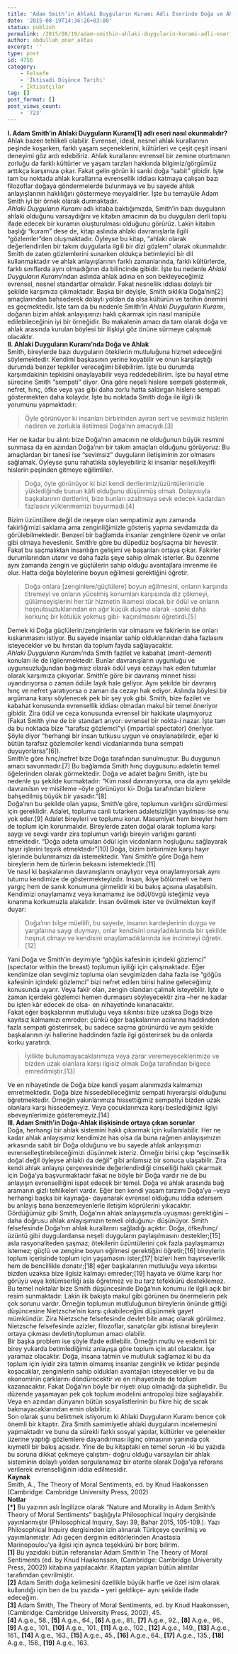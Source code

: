 ```yaml
---
title: 'Adam Smith’in Ahlaki Duyguların Kuramı Adlı Eserinde Doğa ve Ahlak İlişkisi Üzerine [*]'
date: '2015-08-19T14:36:26+03:00'
status: publish
permalink: /2015/08/19/adam-smithin-ahlaki-duygularin-kurami-adli-eserinde-doga-ve-ahlak-iliskisi-uzerine
author: abdullah_onur_aktas
excerpt: ''
type: post
id: 4756
category:
    - Felsefe
    - 'İktisadi Düşünce Tarihi'
    - İktisatçılar
tag: []
post_format: []
post_views_count:
    - '723'
---
```

**I. Adam Smith’in Ahlaki Duyguların Kuramı\[1\] adlı eseri nasıl okunmalıdır?**  
Ahlak bazen tehlikeli olabilir. Evrensel, ideal, nesnel ahlak kurallarının peşinde koşarken, farklı yaşam seçeneklerini, kültürleri ve çeşit çeşit insani deneyimi göz ardı edebiliriz. Ahlak kurallarını evrensel bir zemine oturtmanın zorluğu da farklı kültürler ve yaşam tarzları hakkında bilgimiz/görgümüz arttıkça karşımıza çıkar. Fakat gelin görün ki sanki doğa “sabit” gibidir. İşte tam bu noktada ahlak kurallarına evrensellik iddiası katmaya çalışan bazı filozoflar doğaya göndermelerde bulunmaya ve bu sayede ahlak anlayışlarının haklılığını göstermeye meyyaldirler. İşte bu temayüle Adam Smith iyi bir örnek olarak durmaktadır.  
*Ahlaki Duyguların Kuramı* adlı kitaba baktığımızda, Smith’in bazı duyguların ahlaki olduğunu varsaydığını ve kitabın amacının da bu duyguları derli toplu ifade edecek bir kuramın oluşturulması olduğunu görürüz. Lakin kitabın başlığı “kuram” dese de, kitap aslında ahlaki davranışlarla ilgili “gözlemler”den oluşmaktadır. Öyleyse bu kitap, “ahlaki olarak değerlendirilen bir takım duygularla ilgili bir dizi gözlem” olarak okunmalıdır. Smith de zaten gözlemlerini sunarken oldukça betimleyici bir dil kullanmaktadır ve ahlak anlayışlarının farklı zamanlarında, farklı kültürlerde, farklı sınıflarda aynı olmadığının da bilincinde gibidir. İşte bu nedenle *Ahlaki Duyguların Kuramı*’ndan aslında ahlak adına en son bekleyeceğimiz evrensel, nesnel standartlar olmalıdır. Fakat nesnellik iddiası dolaylı bir şekilde karşımıza çıkmaktadır. Başka bir deyişle, Smith sıklıkla Doğa’nın\[2\] amaçlarından bahsederek dolaylı yoldan da olsa kültürün ve tarihin önemini es geçmektedir. İşte tam da bu nedenle Smith’in *Ahlaki Duyguların Kuramı*, doğanın bizim ahlak anlayışımızı haklı çıkarmak için nasıl manipüle edilebileceğinin iyi bir örneğidir. Bu makalenin amacı da tam olarak doğa ve ahlak arasında kurulan böylesi bir ilişkiyi göz önüne sürmeye çalışmak olacaktır.  
**II. Ahlaki Duyguların Kuramı’nda Doğa ve Ahlak**  
Smith, bireylerde bazı duyguların ötekilerin mutluluğuna hizmet edeceğini söylemektedir. Kendimi başkasının yerine koyabilir ve onun karşılaştığı durumda benzer tepkiler vereceğimi bilebilirim. İşte bu durumda karşımdakinin tepkisini onaylayabilir veya reddedebilirim. İşte bu hayal etme sürecine Smith “sempati” diyor. Ona göre neşeli hislere sempati göstermek, nefret, hınç, öfke veya yas gibi daha zorlu hatta saldırgan hislere sempati göstermekten daha kolaydır. İşte bu noktada Smith doğa ile ilgili ilk yorumunu yapmaktadır:

> Öyle görünüyor ki insanları birbirinden ayıran sert ve sevimsiz hislerin nadiren ve zorlukla iletilmesi Doğa’nın amacıydı.\[3\]

Her ne kadar bu alıntı bize Doğa’nın amacının ne olduğunun büyük resmini sunmasa da en azından Doğa’nın bir takım amaçları olduğunu görüyoruz: Bu amaçlardan bir tanesi ise “sevimsiz” duyguların iletişiminin zor olmasını sağlamak. Öyleyse şunu rahatlıkla söyleyebiliriz ki insanlar neşeli/keyifli hislerin peşinden gitmeye eğilimliler.

> Doğa, öyle görünüyor ki bizi kendi dertlerimiz/üzüntülerimizle yüklediğinde bunun kâfi olduğunu düşünmüş olmalı. Dolayısıyla başkalarının dertlerini, bize bunları azaltmaya sevk edecek kadardan fazlasını yüklenmemizi buyurmadı.\[4\]

Bizim üzüntülere değil de neşeye olan sempatimiz aynı zamanda fakirliğimizi saklama ama zenginliğimizle gösteriş yapma sevdamızda da görülebilmektedir. Benzeri bir bağlamda insanlar zenginlere özenir ve onlar gibi olmaya heveslenir. Smith’e göre bu düpedüz boş/saçma bir hevestir. Fakat bu saçmalıktan insanlığın gelişimi ve başarıları ortaya çıkar. Fakirler durumlarından utanır ve daha fazla şeye sahip olmak isterler. Bu özenme aynı zamanda zengin ve güçlülerin sahip olduğu avantajlara imrenme ile olur. Hatta doğa böylelerine boyun eğilmesi gerektiğini öğretir.

> Doğa onlara \[zenginlere/güçlülere\] boyun eğilmesini, onların karşında titremeyi ve onların yücelmiş konumları karşısında diz çökmeyi, gülümseyişlerini her tür hizmetin ikamesi olacak bir ödül ve onların hoşnutsuzluklarından en ağır küçük düşme olarak -sanki daha korkunç bir kötülük yokmuş gibi- kaçınılmasını öğretirdi.\[5\]

Demek ki Doğa güçlülerin/zenginlerin var olmasını ve fakirlerin ise onları kıskanmasını istiyor. Bu sayede insanlar sahip olduklarından daha fazlasını isteyecekler ve bu hırstan da toplum fayda sağlayacaktır.  
 *Ahlaki Duyguların Kuramı*’nda Smith fazilet ve kabahat (*merit-demerit*) konuları ile de ilgilenmektedir. Bunlar davranışların uygunluğu ve uygunsuzluğundan bağımsız olarak ödül veya cezayı hak eden tutumlar olarak karşımıza çıkıyorlar. Smith’e göre bir davranış minnet hissi uyandırıyorsa o zaman ödüle layık hale geliyor. Aynı şekilde bir davranış hınç ve nefret yaratıyorsa o zaman da cezayı hak ediyor. Aslında böylesi bir argümana karşı söylenecek pek bir şey yok gibi. Smith, bize fazilet ve kabahat konusunda evrensellik iddiası olmadan makul bir temel öneriyor gibidir. Zira ödül ve ceza konusunda evrensel bir hakikate ulaşmıyoruz (Fakat Smith yine de bir standart arıyor: evrensel bir nokta-i nazar. İşte tam da bu noktada bize “tarafsız gözlemci”yi (impartial spectator) öneriyor. Şöyle diyor “herhangi bir insan tutkusu uygun ve onaylanabilirdir, eğer ki bütün tarafsız gözlemciler kendi vicdanlarında buna sempati duyuyorlarsa”\[6\]).  
Smith’e göre hınç/nefret bize Doğa tarafından sunulmuştur. Bu duygunun amacı savunmadır.\[7\] Bu bağlamda Smith hınç duygusunu adaletin temel öğelerinden olarak görmektedir. Doğa ve adalet bağını Smith, işte bu nedenle şu şekilde kurmaktadır: “Kim nasıl davranıyorsa, ona da aynı şekilde davranılsın ve misilleme –öyle görünüyor ki- Doğa tarafından bizlere bahşedilmiş büyük bir yasadır.”\[8\]  
Doğa’nın bu şekilde olan yapısı, Smith’e göre, toplumun varlığını sürdürmesi için gereklidir. Adalet, toplumu canlı tutarken adaletsizliğin yayılması ise onu yok eder.\[9\] Adalet bireyleri ve toplumu korur. Masumiyet hem bireyler hem de toplum için korunmalıdır. Bireylerde zaten doğal olarak topluma karşı saygı ve sevgi vardır zira toplumun varlığı bireyin varlığını garanti etmektedir. “Doğa adeta umulan ödül için vicdanların hoşluğunu sağlayarak hayır işlerini teşvik etmektedir”\[10\] Doğa, bizim birbirimize karşı hayır işlerinde bulunmamızı da istemektedir. Yani Smith’e göre Doğa hem bireylerin hem de türlerin bekasını istemektedir.\[11\]  
Ve nasıl ki başkalarının davranışlarını onaylıyor veya onaylamıyorsak aynı tutumu kendimize de göstermekteyizdir. İnsan, ikiye bölünmeli ve hem yargıç hem de sanık konumuna girmelidir ki bu bakış açısına ulaşabilsin. Kendimizi onaylamamız veya kınamamız ise ödül/övgü isteğimiz veya kınanma korkumuzla alakalıdır. İnsan övülmek ister ve övülmekten keyif duyar:

> Doğa’nın bilge müellifi, bu sayede, insanın kardeşlerinin duygu ve yargılarına saygı duymayı, onlar kendisini onayladıklarında bir şekilde hoşnut olmayı ve kendisini onaylamadıklarında ise incinmeyi öğretir.\[12\]

Yani Doğa ve Smith’in deyimiyle “göğüs kafesinin içindeki gözlemci” (spectator within the breast) toplumun iyiliği için çalışmaktadır. Eğer kendimize olan sevgimiz topluma olan sevgimizden daha fazla ise “göğüs kafesinin içindeki gözlemci” bizi nefret edilen birisi haline geleceğimiz konusunda uyarır. Veya fakir olan, zengin olandan çalmak isteyebilir. İşte o zaman içerdeki gözlemci hemen durmasını söyleyecektir zira –her ne kadar bu işten kâr edecek de olsa- en nihayetinde kınanacaktır.  
Fakat eğer başkalarının mutluluğu veya sıkıntısı bize uzaksa Doğa bize kayıtsız kalmamızı emreder: çünkü eğer başkalarının acılarına haddinden fazla sempati gösterirsek, bu sadece saçma görünürdü ve aynı şekilde başkalarının iyi hallerine haddinden fazla ilgi gösterirsek bu da onlarda korku yaratırdı.

> İyilikte bulunamayacaklarımıza veya zarar veremeyeceklerimize ve bizden uzak olanlara karşı ilgisiz olmak Doğa tarafından bilgece emredilmiştir.\[13\]

Ve en nihayetinde de Doğa bize kendi yaşam alanımızda kalmamızı emretmektedir. Doğa bize hissedebileceğimiz sempati hiyerarşisi olduğunu öğretmektedir. Örneğin yakınlarımıza hissettiğimiz sempatiyi bizden uzak olanlara karşı hissedemeyiz. Veya çocuklarımıza karşı beslediğimiz ilgiyi ebeveynlerimize gösteremeyiz.\[14\]  
**III. Adam Smith’in Doğa-Ahlak ilişkisinde ortaya çıkan sorunlar**  
Doğa, herhangi bir ahlak sistemini haklı çıkarmak için kullanılabilir. Her ne kadar ahlak anlayışımız kendimize has olsa da buna rağmen anlayışımızın arkasında sabit bir Doğa olduğunu ve bu sayede ahlak anlayışımızı evrenselleştirebileceğimizi düşünmek isteriz. Örneğin birisi çıkıp “eşcinsellik doğal değil öyleyse ahlaklı da değil” gibi anlamsız bir sonuca ulaşabilir. Zira kendi ahlak anlayışı çerçevesinde değerlendirdiği cinselliği haklı çıkarmak için Doğa’ya başvurmaktadır fakat ne böyle bir Doğa vardır ne de bu anlayışın evrenselliğini ispat edecek bir temel. Doğa ve ahlak arasında bağ aramanın gizli tehlikeleri vardır. Eğer ben kendi yaşam tarzımı Doğa’ya –veya herhangi başka bir kaynağa- dayanarak evrensel olduğunu iddia edersem bu anlayış bana benzemeyenlerle iletişim köprülerini yıkacaktır.  
Gördüğümüz gibi Smith, Doğa’nın ahlak anlayışımızla uyuşması gerektiğini –daha doğrusu ahlak anlayışımızın temeli olduğunu- düşünüyor. Smith felsefesinde Doğa’nın ahlak kurallarını sağladığı açıktır: Doğa, öfke/hınç/üzüntü gibi duygulardansa neşeli duyguların paylaşılmasını destekler;\[15\] asla rasyonaliteden şaşmaz; ötekilerin üzüntülerini çok fazla paylaşmamızı istemez; güçlü ve zengine boyun eğilmesi gerektiğini öğretir;\[16\] bireylerin toplum içerisinde toplum için yaşamasını ister;\[17\] bizleri hem hayırseverlik hem de bencillikle donatır;\[18\] eğer başkalarının mutluluğu veya sıkıntısı bizden uzaksa bize ilgisiz kalmayı emreder;\[19\] hayata ve ölüme karşı hor görüyü veya kötümserliği asla öğretmez ve bu tarz tefekkürü desteklemez.  
Bu temel noktalar bize Smith düşüncesinde Doğa’nın konumu ile ilgili açık bir resim sunmaktadır. Lakin ilk bakışta makul gibi görünen bu önermelerin pek çok sorunu vardır. Örneğin toplumun mutluluğunun bireylerin önünde gittiği düşüncesine Nietzsche’nin karşı çıkabileceğini düşünmek gayet mümkündür. Zira Nietzsche felsefesinde devlet bile amaç olarak görülmez. Nietzsche felsefesinde azizler, filozoflar, sanatçılar gibi istisnai bireylerin ortaya çıkması devletin/toplumun amacı olabilir.  
Bir başka problem ise şöyle ifade edilebilir. Örneğin mutlu ve erdemli bir birey yukarda betimlediğimiz anlayışa göre toplum için atıl olacaktır. İşe yaramaz olacaktır. Doğa, insana tatmin ve mutluluk sağlamaz ki bu da toplum için iyidir zira tatmin olmamış insanlar zenginlik ve iktidar peşinde koşacaklar, zenginlerin sahip oldukları avantajları isteyecekler ve bu da ekonominin çarklarını döndürecektir ve en nihayetinde de toplum kazanacaktır. Fakat Doğa’nın böyle bir niyeti olup olmadığı da şüphelidir. Bu düzende yaşamayan pek çok toplum modelini antropoloji bize sağlayabilir. Veya en azından dünyanın bütün sosyalistlerinin bu fikre hiç de sıcak bakmayacaklarından emin olabiliriz.  
Son olarak şunu belirtmek istiyorum ki Ahlaki Duyguların Kuramı bence çok önemli bir kitaptır. Zira Smith samimiyetle ahlaki duyguların incelemesini yapmaktadır ve bunu da sürekli farklı sosyal yapılar, kültürler ve gelenekler üzerine yaptığı gözlemlere dayandırması ilginç olmasının yanında çok kıymetli bir bakış açısıdır. Yine de bu kitaptaki en temel sorun -ki bu yazıda bu soruna dikkat çekmeye çalıştım- doğru olduğu varsayılan bir ahlak sisteminin dolaylı yoldan sorgulanamaz bir otorite olarak Doğa’ya referans verilerek evrenselliğinin iddia edilmesidir.  
**Kaynak**  
Smith, A., The Theory of Moral Sentiments, ed. by Knud Haakonssen (Cambridge: Cambridge University Press, 2002)  
**Notlar**  
**\[\*\]** Bu yazının aslı İngilizce olarak “Nature and Morality in Adam Smith’s Theory of Moral Sentiments” başlığıyla Philosophical Inquiry dergisinde yayınlanmıştır (Philosophical Inquiry, Sayı 39, Bahar 2015, 105-109.). Yazı Philosophical Inquiry dergisinden izin alınarak Türkçeye çevrilmiş ve yayımlanmıştır. Adı geçen derginin editörlerinden Anastasia Marinopoulou’ya ilgisi için ayrıca teşekkürü bir borç bilirim.  
**\[1\]** Bu yazıdaki bütün referanslar Adam Smith’in The Theory of Moral Sentiments (ed. by Knud Haakonssen, (Cambridge: Cambridge University Press, 2002)) kitabına yapılacaktır. Kitaptan yapılan bütün alıntılar tarafımdan çevrilmiştir.  
**\[2\]** Adam Smith doğa kelimesini özellikle büyük harfle ve özel isim olarak kullandığı için ben de bu yazıda – yeri geldikçe- aynı şekilde ifade edeceğim.  
**\[3\]** Adam Smith, The Theory of Moral Sentiments, ed. by Knud Haakonssen, (Cambridge: Cambridge University Press, 2002), 45.  
**\[4\]** A.g.e., 58., **\[5\]** A.g.e., 64., **\[6\]** A.g.e., 81., **\[7\]** A.g.e., 92., **\[8\]** A.g.e., 96., **\[9\]** A.g.e., 101., **\[10\]** A.g.e., 101., **\[11\]** A.g.e., 102., **\[12\]** A.g.e., 149., **\[13\]** A.g.e., 161., **\[14\]** A.g.e., 163., **\[15\]** A.g.e., 45., **\[16\]** A.g.e., 64., **\[17\]** A.g.e., 135., **\[18\]** A.g.e., 158., **\[19\]** A.g.e., 163.